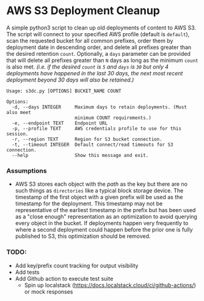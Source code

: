 # AWS S3 Deployment Cleanup

A simple python3 script to clean up old deployments of content to AWS S3. The script will connect
to your specified AWS profile (default is `default`), scan the requested bucket for all common prefixes, 
order them by deployment date in descending order, and delete all prefixes greater than the desired 
retention `count`. Optionally, a `days` parameter can be provided that will delete all prefixes 
greater than `N` days as long as the minimum `count` is also met. _(i.e. if the desired `count` is 
`5` and `days` is `30` but only 4 deployments have happened in the last 30 days, the next most recent 
deployment beyond 30 days will also be retained.)_

```
Usage: s3dc.py [OPTIONS] BUCKET_NAME COUNT

Options:
  -d, --days INTEGER     Maximum days to retain deployments. (Must also meet
                         minimum COUNT requirements.)
  -e, --endpoint TEXT    Endpoint URL
  -p, --profile TEXT     AWS credentials profile to use for this session.
  -r, --region TEXT      Region for S3 bucket connection.
  -t, --timeout INTEGER  Default connect/read timeouts for S3 connection.
  --help                 Show this message and exit.
```

### Assumptions
* AWS S3 stores each object with the _path_ as the key but there are no such things as `directories` 
  like a typical block storage device. The timestamp of the first object with a given prefix will be used 
  as the timestamp for the deployment. This timestamp may not be representative of the earliest timestamp 
  in the prefix but has been used as a "close enough" representation as an optimization to avoid querying 
  every object in the bucket. If deployments happen very frequently to where a second deployment could 
  happen before the prior one is fully published to S3, this optimization should be removed.

### TODO:
* Add key/prefix count tracking for output visibility
* Add tests
* Add Github action to execute test suite
  * Spin up localstack (https://docs.localstack.cloud/ci/github-actions/) or mock responses
